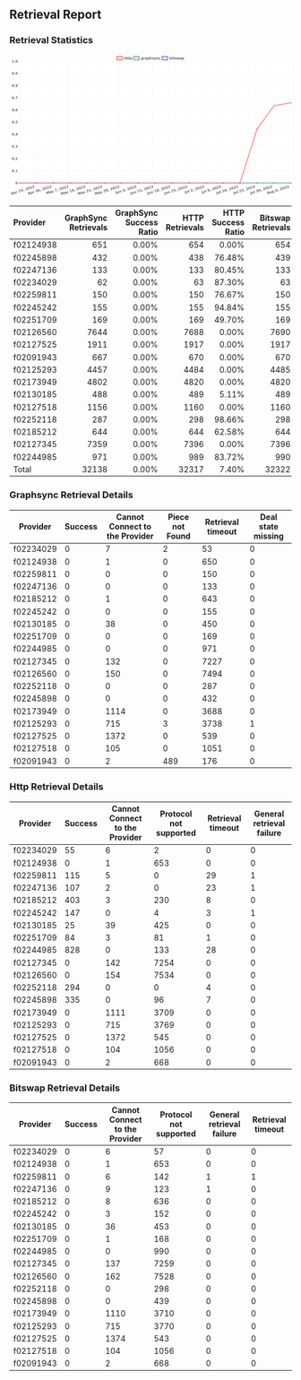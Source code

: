 ## Retrieval Report
### Retrieval Statistics
<img src="https://raw.githubusercontent.com/data-preservation-programs/filplus-checker-assets/main/filecoin-project/filecoin-plus-large-datasets/issues/1884/1691385530818.png"/>

| Provider  | GraphSync Retrievals | GraphSync Success Ratio | HTTP Retrievals | HTTP Success Ratio | Bitswap Retrievals | Bitswap Success Ratio |
| :-------- | -------------------: | ----------------------: | --------------: | -----------------: | -----------------: | --------------------: |
| f02124938 |                  651 |                   0.00% |             654 |              0.00% |                654 |                 0.00% |
| f02245898 |                  432 |                   0.00% |             438 |             76.48% |                439 |                 0.00% |
| f02247136 |                  133 |                   0.00% |             133 |             80.45% |                133 |                 0.00% |
| f02234029 |                   62 |                   0.00% |              63 |             87.30% |                 63 |                 0.00% |
| f02259811 |                  150 |                   0.00% |             150 |             76.67% |                150 |                 0.00% |
| f02245242 |                  155 |                   0.00% |             155 |             94.84% |                155 |                 0.00% |
| f02251709 |                  169 |                   0.00% |             169 |             49.70% |                169 |                 0.00% |
| f02126560 |                 7644 |                   0.00% |            7688 |              0.00% |               7690 |                 0.00% |
| f02127525 |                 1911 |                   0.00% |            1917 |              0.00% |               1917 |                 0.00% |
| f02091943 |                  667 |                   0.00% |             670 |              0.00% |                670 |                 0.00% |
| f02125293 |                 4457 |                   0.00% |            4484 |              0.00% |               4485 |                 0.00% |
| f02173949 |                 4802 |                   0.00% |            4820 |              0.00% |               4820 |                 0.00% |
| f02130185 |                  488 |                   0.00% |             489 |              5.11% |                489 |                 0.00% |
| f02127518 |                 1156 |                   0.00% |            1160 |              0.00% |               1160 |                 0.00% |
| f02252118 |                  287 |                   0.00% |             298 |             98.66% |                298 |                 0.00% |
| f02185212 |                  644 |                   0.00% |             644 |             62.58% |                644 |                 0.00% |
| f02127345 |                 7359 |                   0.00% |            7396 |              0.00% |               7396 |                 0.00% |
| f02244985 |                  971 |                   0.00% |             989 |             83.72% |                990 |                 0.00% |
| Total     |                32138 |                   0.00% |           32317 |              7.40% |              32322 |                 0.00% |

### Graphsync Retrieval Details
| Provider  | Success | Cannot Connect to the Provider | Piece not Found | Retrieval timeout | Deal state missing |
| --------- | ------- | ------------------------------ | --------------- | ----------------- | ------------------ |
| f02234029 | 0       | 7                              | 2               | 53                | 0                  |
| f02124938 | 0       | 1                              | 0               | 650               | 0                  |
| f02259811 | 0       | 0                              | 0               | 150               | 0                  |
| f02247136 | 0       | 0                              | 0               | 133               | 0                  |
| f02185212 | 0       | 1                              | 0               | 643               | 0                  |
| f02245242 | 0       | 0                              | 0               | 155               | 0                  |
| f02130185 | 0       | 38                             | 0               | 450               | 0                  |
| f02251709 | 0       | 0                              | 0               | 169               | 0                  |
| f02244985 | 0       | 0                              | 0               | 971               | 0                  |
| f02127345 | 0       | 132                            | 0               | 7227              | 0                  |
| f02126560 | 0       | 150                            | 0               | 7494              | 0                  |
| f02252118 | 0       | 0                              | 0               | 287               | 0                  |
| f02245898 | 0       | 0                              | 0               | 432               | 0                  |
| f02173949 | 0       | 1114                           | 0               | 3688              | 0                  |
| f02125293 | 0       | 715                            | 3               | 3738              | 1                  |
| f02127525 | 0       | 1372                           | 0               | 539               | 0                  |
| f02127518 | 0       | 105                            | 0               | 1051              | 0                  |
| f02091943 | 0       | 2                              | 489             | 176               | 0                  |

### Http Retrieval Details
| Provider  | Success | Cannot Connect to the Provider | Protocol not supported | Retrieval timeout | General retrieval failure |
| --------- | ------- | ------------------------------ | ---------------------- | ----------------- | ------------------------- |
| f02234029 | 55      | 6                              | 2                      | 0                 | 0                         |
| f02124938 | 0       | 1                              | 653                    | 0                 | 0                         |
| f02259811 | 115     | 5                              | 0                      | 29                | 1                         |
| f02247136 | 107     | 2                              | 0                      | 23                | 1                         |
| f02185212 | 403     | 3                              | 230                    | 8                 | 0                         |
| f02245242 | 147     | 0                              | 4                      | 3                 | 1                         |
| f02130185 | 25      | 39                             | 425                    | 0                 | 0                         |
| f02251709 | 84      | 3                              | 81                     | 1                 | 0                         |
| f02244985 | 828     | 0                              | 133                    | 28                | 0                         |
| f02127345 | 0       | 142                            | 7254                   | 0                 | 0                         |
| f02126560 | 0       | 154                            | 7534                   | 0                 | 0                         |
| f02252118 | 294     | 0                              | 0                      | 4                 | 0                         |
| f02245898 | 335     | 0                              | 96                     | 7                 | 0                         |
| f02173949 | 0       | 1111                           | 3709                   | 0                 | 0                         |
| f02125293 | 0       | 715                            | 3769                   | 0                 | 0                         |
| f02127525 | 0       | 1372                           | 545                    | 0                 | 0                         |
| f02127518 | 0       | 104                            | 1056                   | 0                 | 0                         |
| f02091943 | 0       | 2                              | 668                    | 0                 | 0                         |

### Bitswap Retrieval Details
| Provider  | Success | Cannot Connect to the Provider | Protocol not supported | General retrieval failure | Retrieval timeout |
| --------- | ------- | ------------------------------ | ---------------------- | ------------------------- | ----------------- |
| f02234029 | 0       | 6                              | 57                     | 0                         | 0                 |
| f02124938 | 0       | 1                              | 653                    | 0                         | 0                 |
| f02259811 | 0       | 6                              | 142                    | 1                         | 1                 |
| f02247136 | 0       | 9                              | 123                    | 1                         | 0                 |
| f02185212 | 0       | 8                              | 636                    | 0                         | 0                 |
| f02245242 | 0       | 3                              | 152                    | 0                         | 0                 |
| f02130185 | 0       | 36                             | 453                    | 0                         | 0                 |
| f02251709 | 0       | 1                              | 168                    | 0                         | 0                 |
| f02244985 | 0       | 0                              | 990                    | 0                         | 0                 |
| f02127345 | 0       | 137                            | 7259                   | 0                         | 0                 |
| f02126560 | 0       | 162                            | 7528                   | 0                         | 0                 |
| f02252118 | 0       | 0                              | 298                    | 0                         | 0                 |
| f02245898 | 0       | 0                              | 439                    | 0                         | 0                 |
| f02173949 | 0       | 1110                           | 3710                   | 0                         | 0                 |
| f02125293 | 0       | 715                            | 3770                   | 0                         | 0                 |
| f02127525 | 0       | 1374                           | 543                    | 0                         | 0                 |
| f02127518 | 0       | 104                            | 1056                   | 0                         | 0                 |
| f02091943 | 0       | 2                              | 668                    | 0                         | 0                 |
